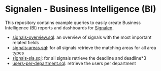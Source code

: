 # Signalen - Business Intelligence (BI)

This repository contains example queries to easily create Business Intelligence (BI) reports and dashboards for [Signalen](https://www.signalen.org).

- [signals-overview.sql](./sql/signals-overview.sql): an overview of signals with the most important related fields
- [signals-areas.sql](./sql/signals-areas.sql): for all signals retrieve the matching areas for all area types
- [signals-sla.sql](./sql/signals-sla.sql): for all signals retrieve the deadline and deadline*3
- [users-per-department.sql](./sql/users-per-department.sql): retrieve the users per department
